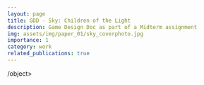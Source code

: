 ```yaml
---
layout: page
title: GDD - Sky: Children of the Light
description: Game Design Doc as part of a Midterm assignment
img: assets/img/paper_01/sky_coverphoto.jpg
importance: 1
category: work
related_publications: true
---
```


<object data="https://drive.google.com/file/d/1p2rdhky6q4mAZmJLc-VlSf_Al9V8Mb7O/view?usp=drive_link" width="800" height="500">/object>
